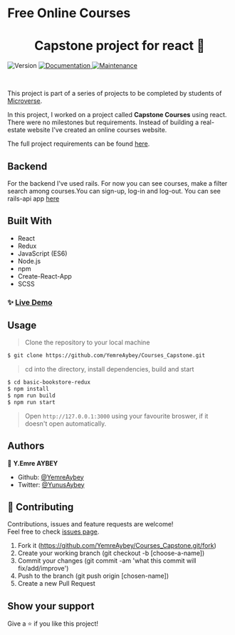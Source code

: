 # Free Online Courses

<h1 align="center">Capstone project for react 👋</h1>
<p>
  <img alt="Version" src="https://img.shields.io/badge/version-1.0.0-blue.svg?cacheSeconds=2592000" />
  <a href="https://github.com/YemreAybey/Courses_Capstone#readme" target="_blank">
    <img alt="Documentation" src="https://img.shields.io/badge/documentation-yes-brightgreen.svg" />
  </a>
  <a href="https://github.com/YemreAybey/Courses_Capstone/commit-activity" target="_blank">
    <img alt="Maintenance" src="https://img.shields.io/badge/Maintained%3F-yes-green.svg" />
  </a>
</p>

<br>

This project is part of a series of projects to be completed by students of [Microverse](https://www.microverse.org/ 'The Global School for Remote Software Developers!').

In this project, I worked on a project called **Capstone Courses** using react. There were no milestones but requirements. Instead of building a real-estate website I've created an online courses website.

The full project requirements can be found [here](https://www.notion.so/Final-Capstone-Project-Listings-App-f3610268057941e481d35b269da30f0c).

## Backend

For the backend I've used rails. For now you can see courses, make a filter search among courses.You can sign-up, log-in and log-out. You can see rails-api app [here](https://github.com/YemreAybey/online-courses-api)

## Built With

- React
- Redux
- JavaScript (ES6)
- Node.js
- npm
- Create-React-App
- SCSS

### ✨ [Live Demo]()

## Usage

> Clone the repository to your local machine

```sh
$ git clone https://github.com/YemreAybey/Courses_Capstone.git
```

> cd into the directory, install dependencies, build and start

```sh
$ cd basic-bookstore-redux
$ npm install
$ npm run build
$ npm run start
```

> Open `http://127.0.0.1:3000` using your favourite broswer, if it doesn't open automatically.

## Authors

👤 **Y.Emre AYBEY**

- Github: [@YemreAybey](https://github.com/YemreAybey)
- Twitter: [@YunusAybey](https://twitter.com/YunusAybey)

## 🤝 Contributing

Contributions, issues and feature requests are welcome!<br />Feel free to check [issues page](https://github.com/YemreAybey/Courses_Capstone/issues).

1. Fork it (https://github.com/YemreAybey/Courses_Capstone.git/fork)
2. Create your working branch (git checkout -b [choose-a-name])
3. Commit your changes (git commit -am 'what this commit will fix/add/improve')
4. Push to the branch (git push origin [chosen-name])
5. Create a new Pull Request

## Show your support

Give a ⭐️ if you like this project!
